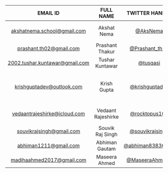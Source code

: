 | EMAIL ID | FULL NAME | TWITTER HANDLE | ANY QUERY? |
| :--: | :--: | :--: | :--: |
| akshatnema.school@gmail.com | Akshat Nema | [@AksNema](https://twitter.com/AksNema) | My hands are desperate to code |
| prashant.th02@gmail.com | Prashant Thakur | [@Prashant_th18](https://twitter.com/Prashant_th18) | |
| 2002.tushar.kuntawar@gmail.com | Tushar Kuntawar | [@tusqasi](twitter.com/tusqasi) | `print("None")` |
| krishguptadev@outlook.com | Krish Gupta | [@krishguptadev](https://twitter.com/krishguptadev) | Excited! This is gonna be my first competition 😊😳 |
| vedaantrajeshirke@icloud.com | Vedaant Rajeshirke | [@rocktopus101](https://twitter.com/rocktopus101) | Looking forward to this! |
| souvikrajsingh@gmail.com | Souvik Raj Singh | [@souvikrajsingh](https://twitter.com/souvikrajsingh) | Excited for this! |
| abhiman1211@gmail.com | Abhiman Gautam | [@abhiman83836119](https://twitter.com/abhiman83836119) | Estoy emocionado! |
| madihaahmed2017@gmail.com | Maseera Ahmed | [@MaseeraAhmed2](https://twitter.com/MaseeraAhmed2) | Bla Bla Bla |
